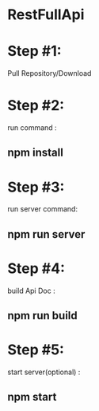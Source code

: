 # RestFullApi

<div>
<span><h1>Step #1:</h2> Pull Repository/Download</span>
<span> <h1>Step #2:</h1> run command : <h2>npm install</h2></span>
<span><h1>Step #3:</h1> run server command: <h2>npm run server</h2></span>
<span><h1>Step #4:</h1> build Api Doc : <h2>npm run build</h2></span>
<span><h1>Step #5:</h1> start server(optional) : <h2>npm start</h2></span>
</div>
